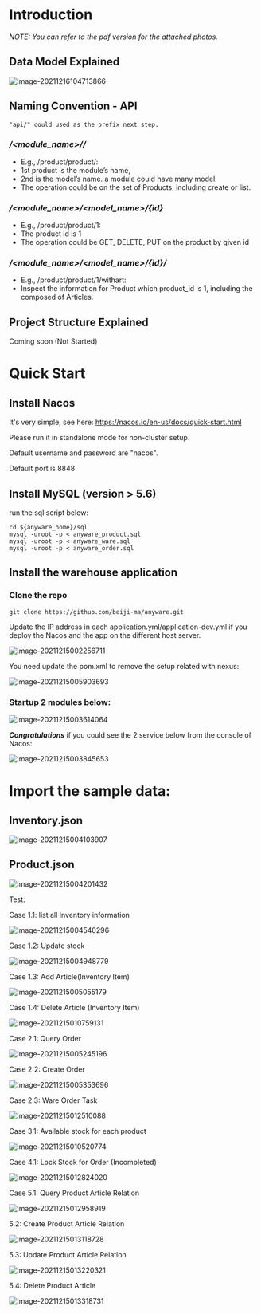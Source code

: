 

# Introduction 

*NOTE: You can refer to the pdf version for the attached photos.*

## Data Model Explained

![image-20211216104713866](docs/assets/image-20211216104713866.png)



## Naming Convention - API

```
"api/" could used as the prefix next step.
```



### */<module_name>/<modelname>/*

- E.g., /product/product/: 
- 1st product is the module’s name, 
- 2nd is the model’s name. a module could have many model.
- The operation could be on the set of Products, including create or list.



### */<module_name>/<model_name>/{id}*

- E.g., /product/product/1: 
- The product id is 1
- The operation could be GET, DELETE, PUT on the product by given id



### */<module_name>/<model_name>/{id}/<options>*

- E.g., /product/product/1/withart: 
- Inspect the information for Product which product_id is 1, including the composed of Articles.



## Project Structure Explained

Coming soon (Not Started)

# **Quick Start**



## Install Nacos

It's very simple, see here: https://nacos.io/en-us/docs/quick-start.html

Please run it in standalone mode for non-cluster setup.

Default username and password are "nacos".

Default port is 8848



## Install MySQL (version > 5.6)

run the sql script below:

```
cd ${anyware_home}/sql
mysql -uroot -p < anyware_product.sql
mysql -uroot -p < anyware_ware.sql
mysql -uroot -p < anyware_order.sql

```



## Install the warehouse application

### Clone the repo

```
git clone https://github.com/beiji-ma/anyware.git
```

Update the IP address in each application.yml/application-dev.yml if you deploy the Nacos and the app on the different host server.

![image-20211215002256711](docs/assets/image-20211215002256711.png)

You need update the pom.xml to remove the setup related with nexus:



![image-20211215005903693](docs/assets/image-20211215005903693.png)



### Startup 2 modules below:

![image-20211215003614064](docs/assets/image-20211215003614064.png)



***Congratulations*** if you could see the 2 service below from the console of Nacos:

![image-20211215003845653](docs/assets/image-20211215003845653.png)



# Import the sample data:



## Inventory.json

![image-20211215004103907](docs/assets/image-20211215004103907.png)



## Product.json

![image-20211215004201432](docs/assets/image-20211215004201432.png)



Test:



Case 1.1: list all Inventory information



![image-20211215004540296](docs/assets/image-20211215004540296.png)



Case 1.2: Update stock



![image-20211215004948779](docs/assets/image-20211215004948779.png)



Case 1.3: Add Article(Inventory Item)



![image-20211215005055179](docs/assets/image-20211215005055179.png)



Case 1.4: Delete Article (Inventory Item)

![image-20211215010759131](docs/assets/image-20211215010759131.png)





Case 2.1: Query Order

![image-20211215005245196](docs/assets/image-20211215005245196.png)



Case 2.2: Create Order



![image-20211215005353696](docs/assets/image-20211215005353696.png)



Case 2.3: Ware Order Task



![image-20211215012510088](docs/assets/image-20211215012510088.png)



Case 3.1: Available stock for each product



![image-20211215010520774](docs/assets/image-20211215010520774.png)



Case 4.1: Lock Stock for Order (Incompleted)

![image-20211215012824020](docs/assets/image-20211215012824020.png)



Case 5.1: Query Product Article Relation

![image-20211215012958919](docs/assets/image-20211215012958919.png)



5.2: Create Product Article Relation



![image-20211215013118728](docs/assets/image-20211215013118728.png)



5.3: Update Product Article Relation

![image-20211215013220321](docs/assets/image-20211215013220321.png)



5.4: Delete Product Article



![image-20211215013318731](docs/assets/image-20211215013318731.png)